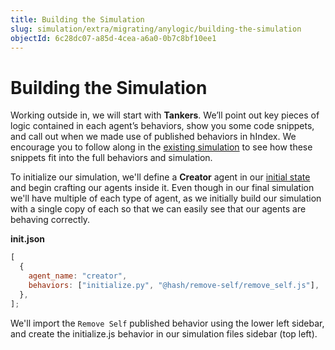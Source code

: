 ```yaml
---
title: Building the Simulation
slug: simulation/extra/migrating/anylogic/building-the-simulation
objectId: 6c28dc07-a85d-4cea-a6a0-0b7c8bf10ee1
---
```


# Building the Simulation

Working outside in, we will start with **Tankers**. We’ll point out key pieces of logic contained in each agent’s behaviors, show you some code snippets, and call out when we made use of published behaviors in hIndex. We encourage you to follow along in the [existing simulation](/@hash/oil-supply-chain) to see how these snippets fit into the full behaviors and simulation.

To initialize our simulation, we'll define a **Creator** agent in our [initial state](/docs/simulation/creating-simulations/anatomy-of-an-agent/initial-state) and begin crafting our agents inside it. Even though in our final simulation we'll have multiple of each type of agent, as we initially build our simulation with a single copy of each so that we can easily see that our agents are behaving correctly.

**init.json**

```javascript
[
  {
    agent_name: "creator",
    behaviors: ["initialize.py", "@hash/remove-self/remove_self.js"],
  },
];
```

We'll import the `Remove Self` published behavior using the lower left sidebar, and create the initialize.js behavior in our simulation files sidebar \(top left\).
